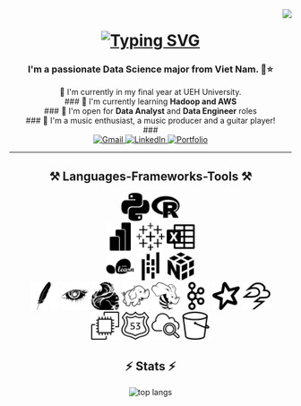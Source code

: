 <!-- Visitor Badge -->
<img align="right" src="https://visitor-badge.laobi.icu/badge?page_id=maithtruong.maithtruong" />


<!-- Main Heading -->
<h1 align="center">
  <a href="https://git.io/typing-svg">
    <img src="https://readme-typing-svg.herokuapp.com?font=Playfair+Display&pause=1000&color=F70064&center=true&random=false&width=435&lines=Welcome!+💐;I'm+Hong+Mai." alt="Typing SVG" />
  </a>
</h1>

<!-- Sub Heading -->
<h3 align="center">I'm a passionate Data Science major from Viet Nam. 🔴⭐</h3>


<!-- Information Section -->
<div align="center">
  🏫 I'm currently in my final year at UEH University. <br/>
  ###
  📝 I'm currently learning <strong>Hadoop and AWS</strong> <br/>
  ###
  🎯 I'm open for <strong>Data Analyst</strong> and <strong>Data Engineer</strong> roles <br/>
  ###
  🎸 I'm a music enthusiast, a music producer and a guitar player! <br/>
  ###
</div>

<!-- Links Section -->
<div align="center"> 
  <a href="mailto:maithtruong@gmail.com">
    <img src="https://img.shields.io/badge/Gmail-333333?style=for-the-badge&logo=gmail&logoColor=red" alt="Gmail" />
  </a>
  <a href="https://www.linkedin.com/in/janette-truong/" target="_blank">
    <img src="https://img.shields.io/badge/LinkedIn-0077B5?style=for-the-badge&logo=linkedin&logoColor=white" alt="LinkedIn" />
  </a>
  <a href="https://drive.google.com/file/d/182tcCcPpD--GJIIgigBlmYG8P4fPQCrL/view?usp=sharing" target="_blank">
    <img src="https://img.shields.io/badge/Portfolio-FF5722?style=for-the-badge&logo=todoist&logoColor=white" alt="Portfolio" />
  </a>
</div>

 <hr/>

<!-- Languages & Frameworks Section -->

 <h2 align="center">⚒️ Languages-Frameworks-Tools ⚒️</h2>

<div align="center">
    <img src="svg/python.svg" width="50" height="50" />
    <img src="svg/r.svg" width="50" height="50" />
</div>

<div align="center">
    <img src="svg/powerbi.svg" width="50" height="50" />
    <img src="svg/tableau.svg" width="50" height="50" />
    <img src="svg/microsoftexcel.svg" width="50" height="50" />
</div>

<div align="center">
    <img src="svg/scikitlearn.svg" width="50" height="50" />
    <img src="svg/pandas.svg" width="50" height="50" />
    <img src="svg/numpy.svg" width="50" height="50" />
</div>

<div align="center">
    <img src="svg/apache.svg" width="50" height="50" />
    <img src="svg/apachecassandra.svg" width="50" height="50" />
    <img src="svg/apacheflink.svg" width="50" height="50" />
    <img src="svg/apachehadoop.svg" width="50" height="50" />
    <img src="svg/apachehive.svg" width="50" height="50" />
    <img src="svg/apachekafka.svg" width="50" height="50" />
    <img src="svg/apachespark.svg" width="50" height="50" />
    <img src="svg/apachestorm.svg" width="50" height="50" />
</div>

<div align="center">
    <img src="svg/amazonec2.svg" width="50" height="50" />
    <img src="svg/amazonroute53.svg" width="50" height="50" />
    <img src="svg/amazoncloudwatch.svg" width="50" height="50" />
    <img src="svg/amazons3.svg" width="50" height="50" />
</div>

<!-- Stats Section -->
<h2 align="center">⚡ Stats ⚡</h2>
<div align="center">
  <img width="325" src="https://github-readme-stats-salesp07.vercel.app/api/top-langs/?username=maithtruong&hide=HTML&langs_count=8&layout=compact&theme=react&border_radius=10&size_weight=0.5&count_weight=0.5&exclude_repo=github-readme-stats" alt="top langs" />
</div>
